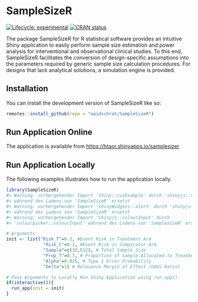 
<!-- README.md is generated from README.Rmd. Please edit that file -->

# SampleSizeR

<!-- badges: start -->

[![Lifecycle:
experimental](https://img.shields.io/badge/lifecycle-experimental-orange.svg)](https://lifecycle.r-lib.org/articles/stages.html#experimental)
[![CRAN
status](https://www.r-pkg.org/badges/version/SampleSizeR)](https://CRAN.R-project.org/package=SampleSizeR)

<!-- badges: end -->

The package SampleSizeR for R statistical software provides an intuitive
Shiny application to easily perform sample size estimation and power
analysis for interventional and observational clinical studies. To this
end, SampleSizeR facilitates the conversion of design-specific
assumptions into the parameters required by generic sample size
calculation procedures. For designs that lack analytical solutions, a
simulation engine is provided.

## Installation

You can install the development version of SampleSizeR like so:

``` r
remotes::install_github(repo = "waidschrat/SampleSizeR")
```

## Run Application Online

The application is available from
<https://htaor.shinyapps.io/samplesizer>

## Run Application Locally

The following examples illustrates how to run the application locally.

``` r
library(SampleSizeR)
#> Warning: vorhergehender Import 'shiny::runExample' durch 'shinyjs::runExample'
#> während des Ladens von 'SampleSizeR' ersetzt
#> Warning: vorhergehender Import 'shinyWidgets::alert' durch 'shinyjs::alert'
#> während des Ladens von 'SampleSizeR' ersetzt
#> Warning: vorhergehender Import 'shinyjs::colourInput' durch
#> 'colourpicker::colourInput' während des Ladens von 'SampleSizeR' ersetzt

# Arguments
init <- list("Risk_T"=0.2, #Event Risk in Treatment Arm
              "Risk_C"=0.1, #Event Risk in Comparator Arm
              "Sample"=c(32,512), # Total Sample Size
              "Prop_T"=0.7, # Proportion of Sample Allocated to Treatment Arm
              "Alpha"=0.025, # Type 1 Error Probability
              "Delta"=1) # Relevance Margin of Effect (Odds Ratio)

# Pass Arguments to Locally Run Shiny Application using run_app()
if(interactive()){
  run_app(init = init)
}
```
